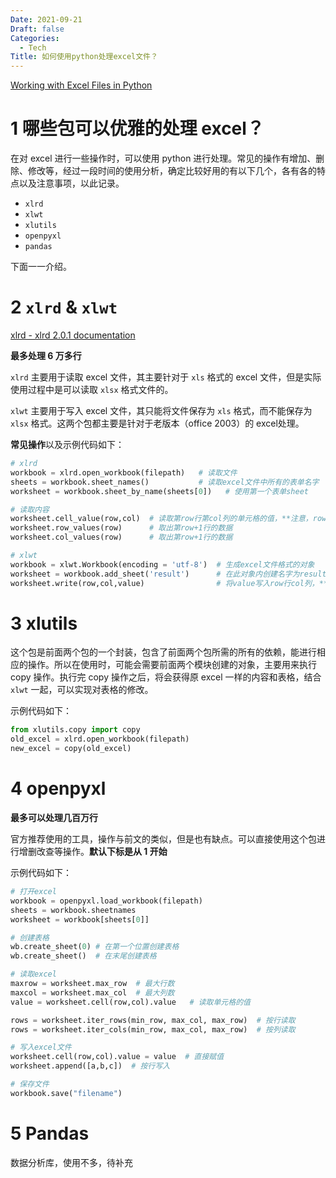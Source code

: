 ```yaml
---
Date: 2021-09-21
Draft: false
Categories:
  - Tech
Title: 如何使用python处理excel文件？
---
```


[Working with Excel Files in Python](http://www.python-excel.org/)

# 1 哪些包可以优雅的处理 excel？

在对 excel 进行一些操作时，可以使用 python 进行处理。常见的操作有增加、删除、修改等，经过一段时间的使用分析，确定比较好用的有以下几个，各有各的特点以及注意事项，以此记录。

- `xlrd`
- `xlwt`
- `xlutils`
- `openpyxl`
- `pandas`

下面一一介绍。

# 2 `xlrd` & `xlwt`

[xlrd - xlrd 2.0.1 documentation](https://xlrd.readthedocs.io/en/latest/)

**最多处理 6 万多行**

`xlrd` 主要用于读取 excel 文件，其主要针对于 `xls` 格式的 excel 文件，但是实际使用过程中是可以读取 `xlsx` 格式文件的。

`xlwt` 主要用于写入 excel 文件，其只能将文件保存为 `xls` 格式，而不能保存为 `xlsx` 格式。这两个包都主要是针对于老版本（office 2003）的 excel处理。

**常见操作**以及示例代码如下：

```python
# xlrd
workbook = xlrd.open_workbook(filepath)   # 读取文件
sheets = workbook.sheet_names()           # 读取excel文件中所有的表单名字
worksheet = workbook.sheet_by_name(sheets[0])   # 使用第一个表单sheet

# 读取内容
worksheet.cell_value(row,col)  # 读取第row行第col列的单元格的值，**注意，row和col是从0起的**
worksheet.row_values(row)      # 取出第row+1行的数据
worksheet.col_values(row)      # 取出第row+1行的数据
```

```python
# xlwt
workbook = xlwt.Workbook(encoding = 'utf-8')  # 生成excel文件格式的对象
worksheet = workbook.add_sheet('result')      # 在此对象内创建名字为result的sheet
worksheet.write(row,col,value)                # 将value写入row行col列，**注意，row和col是从0起的**
```

# 3 xlutils

这个包是前面两个包的一个封装，包含了前面两个包所需的所有的依赖，能进行相应的操作。所以在使用时，可能会需要前面两个模块创建的对象，主要用来执行 copy 操作。执行完 copy 操作之后，将会获得原 excel 一样的内容和表格，结合 `xlwt` 一起，可以实现对表格的修改。

示例代码如下：

```python
from xlutils.copy import copy
old_excel = xlrd.open_workbook(filepath)
new_excel = copy(old_excel)
```

# 4 openpyxl

**最多可以处理几百万行**

官方推荐使用的工具，操作与前文的类似，但是也有缺点。可以直接使用这个包进行增删改查等操作。**默认下标是从 1 开始**

示例代码如下：

```python
# 打开excel
workbook = openpyxl.load_workbook(filepath)
sheets = workbook.sheetnames
worksheet = workbook[sheets[0]]

# 创建表格
wb.create_sheet(0) # 在第一个位置创建表格
wb.create_sheet()  # 在末尾创建表格

# 读取excel
maxrow = worksheet.max_row  # 最大行数
maxcol = worksheet.max_col  # 最大列数
value = worksheet.cell(row,col).value   # 读取单元格的值

rows = worksheet.iter_rows(min_row, max_col, max_row)  # 按行读取
rows = worksheet.iter_cols(min_row, max_col, max_row)  # 按列读取

# 写入excel文件
worksheet.cell(row,col).value = value  # 直接赋值
worksheet.append([a,b,c])  # 按行写入

# 保存文件
workbook.save("filename")
```

# 5 Pandas

数据分析库，使用不多，待补充